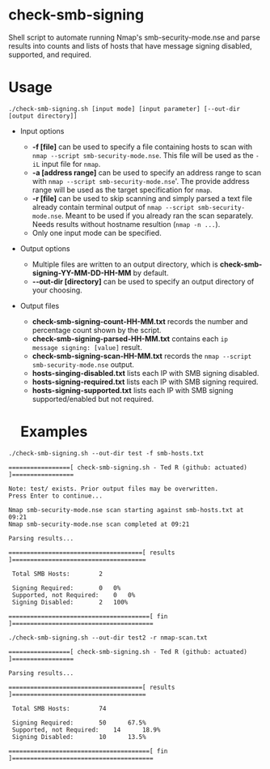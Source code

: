 # check-smb-signing
Shell script to automate running Nmap's smb-security-mode.nse and parse results into counts and lists of hosts that have message signing disabled, supported, and required.

# Usage
```
./check-smb-signing.sh [input mode] [input parameter] [--out-dir [output directory]]
```
* Input options
  - **-f [file]** can be used to specify a file containing hosts to scan with `nmap --script smb-security-mode.nse`. This file will be used as the `-iL` input file for `nmap`.
  - **-a [address range]** can be used to specify an address range to scan with `nmap --script smb-security-mode.nse`'. The provide address range will be used as the target specification for `nmap`.
  - **-r [file]** can be used to skip scanning and simply parsed a text file already contain terminal output of `nmap --script smb-security-mode.nse`. Meant to be used if you already ran the scan separately. Needs results without hostname resultion (`nmap -n ...`).
  - Only one input mode can be specified.
* Output options
  - Multiple files are written to an output directory, which is **check-smb-signing-YY-MM-DD-HH-MM** by default.
  - **--out-dir [directory]** can be used to specify an output directory of your choosing.
* Output files
  - **check-smb-signing-count-HH-MM.txt** records the number and percentage count shown by the script.
  - **check-smb-signing-parsed-HH-MM.txt** contains each `ip   message signing: [value]` result.
  - **check-smb-signing-scan-HH-MM.txt** records the `nmap --script smb-security-mode.nse` output.
  - **hosts-singing-disabled.txt** lists each IP with SMB signing disabled.
  - **hosts-signing-required.txt** lists each IP with SMB signing required.
  - **hosts-signing-supported.txt** lists each IP with SMB signing supported/enabled but not required.
  
  # Examples
```
./check-smb-signing.sh --out-dir test -f smb-hosts.txt 

=================[ check-smb-signing.sh - Ted R (github: actuated) ]=================

Note: test/ exists. Prior output files may be overwritten.
Press Enter to continue...

Nmap smb-security-mode.nse scan starting against smb-hosts.txt at 09:21
Nmap smb-security-mode.nse scan completed at 09:21

Parsing results...

=====================================[ results ]=====================================

 Total SMB Hosts: 		 2 

 Signing Required: 		 0 	 0% 
 Supported, not Required: 	 0 	 0% 
 Signing Disabled: 		 2 	 100% 

=======================================[ fin ]=======================================
```
```
./check-smb-signing.sh --out-dir test2 -r nmap-scan.txt 

=================[ check-smb-signing.sh - Ted R (github: actuated) ]=================

Parsing results...

=====================================[ results ]=====================================

 Total SMB Hosts: 		 74 

 Signing Required: 		 50 	 67.5% 
 Supported, not Required: 	 14 	 18.9% 
 Signing Disabled: 		 10 	 13.5% 

=======================================[ fin ]=======================================
```
